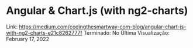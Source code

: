# Angular & Chart.js (with ng2-charts)

Link: https://medium.com/codingthesmartway-com-blog/angular-chart-js-with-ng2-charts-e21c8262777f
Terminado: No
Última Visualização: February 17, 2022